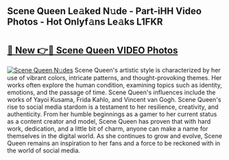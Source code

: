 ## Scene Queen Le𝚊ked N𝚞de - Part-iHH Video Photos - Hot Onlyf𝚊ns Le𝚊ks L1FKR

# <h2><a href="http://ab73310.deff.icu/?id=Scene+Queen">🔗 New 👉🔴 Scene Queen VIDEO Photos</a></h2>

[![Scene Queen N𝚞des](https://i.imgur.com/rIISA9y.gif)](http://ab73310.deff.icu/?id=Scene+Queen)
Scene Queen's artistic style is characterized by her use of vibrant colors, intricate patterns, and thought-provoking themes. Her works often explore the human condition, examining topics such as identity, emotions, and the passage of time. Scene Queen's influences include the works of Yayoi Kusama, Frida Kahlo, and Vincent van Gogh. Scene Queen's rise to social media stardom is a testament to her resilience, creativity, and authenticity. From her humble beginnings as a gamer to her current status as a content creator and model, Scene Queen has proven that with hard work, dedication, and a little bit of charm, anyone can make a name for themselves in the digital world. As she continues to grow and evolve, Scene Queen remains an inspiration to her fans and a force to be reckoned with in the world of social media.
